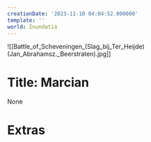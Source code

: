 ```yaml
---
creationDate: '2023-11-10 04:04:52.000000'
template: ''
world: Inundatia
---
```

![[Battle_of_Scheveningen_(Slag_bij_Ter_Heijde)(Jan_Abrahamsz._Beerstraten).jpg]]

# Title: Marcian

None

# Extras

